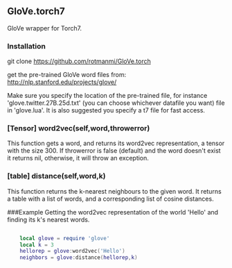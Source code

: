 ## GloVe.torch7

GloVe wrapper for Torch7.

### Installation
git clone https://github.com/rotmanmi/GloVe.torch

get the pre-trained GloVe word files from:
http://nlp.stanford.edu/projects/glove/


Make sure you specify the location of the pre-trained file, for instance 'glove.twitter.27B.25d.txt' (you can choose whichever datafile you want) file in 'glove.lua'. It is also suggested you specify a t7 file for fast access.



### [Tensor] word2vec(self,word,throwerror)
This function gets a word, and returns its word2vec representation, a tensor with the size 300. If throwerror is false (default) and the word doesn't exist it returns nil, otherwise, it will throw an exception.

### [table] distance(self,word,k)
This function returns the k-nearest neighbours to the given word. It returns a table with a list of words, and a corresponding list of cosine distances.


###Example
Getting the word2vec representation of the world 'Hello' and finding its k's nearest words.

```Lua

    local glove = require 'glove'
    local k = 3
    hellorep = glove:word2vec('Hello')
    neighbors = glove:distance(hellorep,k)
    

```
